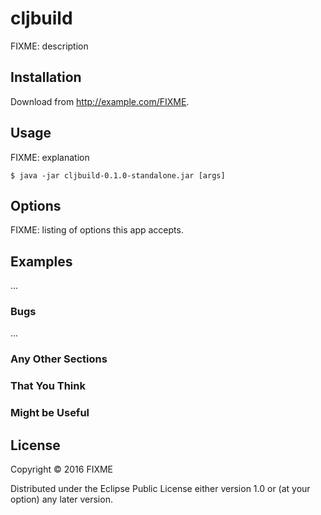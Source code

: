 # cljbuild

FIXME: description

## Installation

Download from http://example.com/FIXME.

## Usage

FIXME: explanation

    $ java -jar cljbuild-0.1.0-standalone.jar [args]

## Options

FIXME: listing of options this app accepts.

## Examples

...

### Bugs

...

### Any Other Sections
### That You Think
### Might be Useful

## License

Copyright © 2016 FIXME

Distributed under the Eclipse Public License either version 1.0 or (at
your option) any later version.
